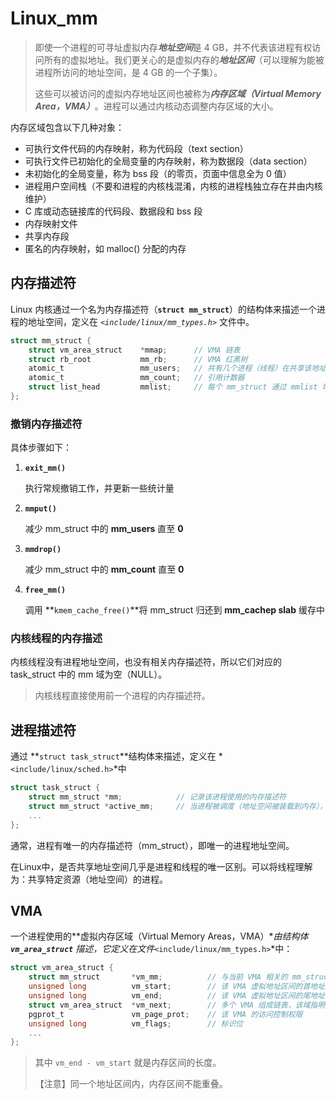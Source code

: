 # Linux_mm

> 即使一个进程的可寻址虚拟内存***地址空间***是 4 GB，并不代表该进程有权访问所有的虚拟地址。我们更关心的是虚拟内存的***地址区间***（可以理解为能被进程所访问的地址空间，是 4 GB 的一个子集）。
>
> 这些可以被访问的虚拟内存地址区间也被称为***内存区域（Virtual Memory Area，VMA）***。进程可以通过内核动态调整内存区域的大小。



内存区域包含以下几种对象：

* 可执行文件代码的内存映射，称为代码段（text section）
* 可执行文件已初始化的全局变量的内存映射，称为数据段（data section）
* 未初始化的全局变量，称为 bss 段（的零页，页面中信息全为 0 值）
* 进程用户空间栈（不要和进程的内核栈混淆，内核的进程栈独立存在并由内核维护）
* C 库或动态链接库的代码段、数据段和 bss 段
* 内存映射文件
* 共享内存段
* 匿名的内存映射，如 malloc() 分配的内存



## 内存描述符

Linux 内核通过一个名为内存描述符（**`struct mm_struct`**）的结构体来描述一个进程的地址空间，定义在 *`<include/linux/mm_types.h>`* 文件中。



```c
struct mm_struct {
    struct vm_area_struct    *mmap;      // VMA 链表
    struct rb_root           mm_rb;      // VMA 红黑树
    atomic_t                 mm_users;   // 共有几个进程（线程）在共享该地址空间
    atomic_t                 mm_count;   // 引用计数器
    struct list_head         mmlist;     // 每个 mm_struct 通过 mmlist 域链接到一个双向链表中
};
```



### 撤销内存描述符

具体步骤如下：

1. **`exit_mm()`**

    执行常规撤销工作，并更新一些统计量

2. **`mmput()`**

    减少 mm_struct 中的 **mm_users** 直至 **0**

3. **`mmdrop()`**

    减少 mm_struct 中的 **mm_count** 直至 **0**

4. **`free_mm()`**

    调用 **`kmem_cache_free()`**将 mm_struct 归还到 **mm_cachep slab** 缓存中



### 内核线程的内存描述

内核线程没有进程地址空间，也没有相关内存描述符，所以它们对应的 task_struct 中的 mm 域为空（NULL）。

> 内核线程直接使用前一个进程的内存描述符。



## 进程描述符

通过 **`struct task_struct`**结构体来描述，定义在 *`<include/linux/sched.h>`*中



```c
struct task_struct {
    struct mm_struct *mm;            // 记录该进程使用的内存描述符
    struct mm_struct *active_mm;     // 当进程被调度（地址空间被装载到内存），这个域会被更新
    ...
};
```



通常，进程有唯一的内存描述符（mm_struct），即唯一的进程地址空间。



在Linux中，是否共享地址空间几乎是进程和线程的唯一区别。可以将线程理解为：共享特定资源（地址空间）的进程。



## VMA

一个进程使用的**虚拟内存区域（Virtual Memory Areas，VMA）**由结构体 **`vm_area_struct`** 描述，它定义在文件*`<include/linux/mm_types.h>`*中：

```c
struct vm_area_struct {
    struct mm_struct       *vm_mm;          // 与当前 VMA 相关的 mm_struct 结构体
    unsigned long          vm_start;        // 该 VMA 虚拟地址区间的首地址，在区间内
    unsigned long          vm_end;          // 该 VMA 虚拟地址区间的尾地址，在区间外
    struct vm_area_struct  *vm_next;        // 多个 VMA 组成链表，该域指明下一个 VMA 节点
    pgprot_t               vm_page_prot;    // 该 VMA 的访问控制权限
    unsigned long          vm_flags;        // 标识位
    ...
};
```

> 其中 `vm_end - vm_start` 就是内存区间的长度。
>
> 【注意】同一个地址区间内，内存区间不能重叠。


